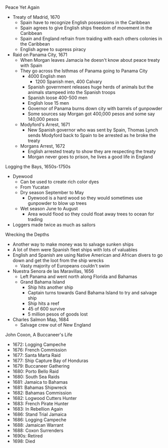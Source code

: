 Peace Yet Again 
- Treaty of Madrid, 1670 
	- Spain have to recognize English possessions in the Caribbean 
	- Spain agrees to give English ships freedom of movement in the Caribbean 
	- Spain and England refrain from traiding with each others colonies in the Caribbean 
	- English agree to supress piracy 
- Raid on Panama City, 1671 
	- When Morgan leaves Jamacia he doesn't know about peace treaty with Spain 
	- They go across the Isthmas of Panama going to Panama City 
		- 4000 English men 
			- 1200 Spanish men, 400 Calvary
		- Spanish government releases huge herds of animals but the animals stampeed into the Spanish troops 
		- Spanish loose 400-500 men 
		- English lose 15 men 
		- Governor of Panama burns down city with barrels of gunpowder 
		- Some sources say Morgan got 400,000 pesos and some say 140,000 pesos 
	- Modyford's Arrest, 1671 
		- New Spanish governor who was sent by Spain, Thomas Lynch sends Modyford back to Spain to be arrested as he broke the treaty 
	- Morgans Arrest, 1672
		- English arrested treaty to show they are respecting the treaty 
		- Morgan never goes to prison, he lives a good life in England 

Logging the Bays, 1650s-1750s
- Dyewood
	- Can be used to create rich color dyes 
	- From Yucatan 
	- Dry season September to May 
		- Dyewood is a hard wood so they would sometimes use gunpowder to blow up trees 
	- Wet season June to August 
		- Area would flood so they could float away trees to ocean for trading 
- Loggers made twice as much as sailors 

Wrecking the Depths 
- Another way to make money was to salvage sunken ships 
- A lot of them were Spanish fleet ships with lots of valuables 
- English and Spanish are using Native American and African divers to go down and get the loot from the ship wrecks 
	- Vasty majority of Europeans couldn't swim 
- Nuestra Senora de las Maravillas, 1656
	- Left Panama and went north along Florida and Bahamas 
	- Grand Bahama Island 
		- Ship hits another ship
		- Captain turns towards Gand Bahama Island to try and salvage ship 
		- Ship hits a reef 
		- 45 of 600 survive 
		- 5 million pesos of goods lost 
- Charles Salmon Map, 1684 
	- Salvage crew out of New England 

John Coxon, A Buccaneer's Life
- 1672: Logging Campeche 
- 1676: French Commission 
- 1677: Santa Marta Raid 
- 1677: Ship Capture Bay of Honduras 
- 1679: Buccaneer Gathering 
- 1680: Porto Bello Raid 
- 1680: South Sea Raids 
- 1681: Jamaica to Bahamas 
- 1681: Bahamas Shipwreck 
- 1682: Bahamas Commission
- 1682: Logwood Cutters Hunter
- 1683: French Pirate Hunter 
- 1683: In Rebellion Again 
- 1686: Stand Trial Jamaica 
- 1686: Logging Campeche 
- 1688: Jamaican Warrant 
- 1688: Coxon Surrenders 
- 1690s: Retired 
- 1698: Died 